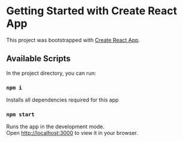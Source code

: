 # Getting Started with Create React App

This project was bootstrapped with
[Create React App](https://github.com/facebook/create-react-app).

## Available Scripts

In the project directory, you can run:

### `npm i`

Installs all dependencies required for this app

### `npm start`

Runs the app in the development mode.\
Open [http://localhost:3000](http://localhost:3000) to view it in your browser.



